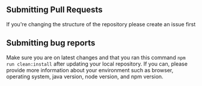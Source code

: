 ## Submitting Pull Requests
If you're changing the structure of the repository please create an issue first

## Submitting bug reports

Make sure you are on latest changes and that you ran this command `npm run clean:install` after updating your local repository.
If you can, please provide more information about your environment such as browser, operating system, java version, node version, and npm version.
